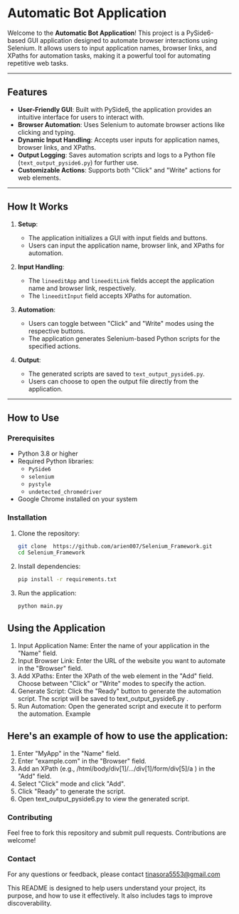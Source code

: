 # Automatic Bot Application

Welcome to the **Automatic Bot Application**! This project is a PySide6-based GUI application designed to automate browser interactions using Selenium. It allows users to input application names, browser links, and XPaths for automation tasks, making it a powerful tool for automating repetitive web tasks.

---

## Features

- **User-Friendly GUI**: Built with PySide6, the application provides an intuitive interface for users to interact with.
- **Browser Automation**: Uses Selenium to automate browser actions like clicking and typing.
- **Dynamic Input Handling**: Accepts user inputs for application names, browser links, and XPaths.
- **Output Logging**: Saves automation scripts and logs to a Python file (`text_output_pyside6.py`) for further use.
- **Customizable Actions**: Supports both "Click" and "Write" actions for web elements.

---

## How It Works

1. **Setup**:
   - The application initializes a GUI with input fields and buttons.
   - Users can input the application name, browser link, and XPaths for automation.

2. **Input Handling**:
   - The `lineeditApp` and `lineeditLink` fields accept the application name and browser link, respectively.
   - The `lineeditInput` field accepts XPaths for automation.

3. **Automation**:
   - Users can toggle between "Click" and "Write" modes using the respective buttons.
   - The application generates Selenium-based Python scripts for the specified actions.

4. **Output**:
   - The generated scripts are saved to `text_output_pyside6.py`.
   - Users can choose to open the output file directly from the application.

---

## How to Use

### Prerequisites

- Python 3.8 or higher
- Required Python libraries:
  - `PySide6`
  - `selenium`
  - `pystyle`
  - `undetected_chromedriver`
- Google Chrome installed on your system

### Installation

1. Clone the repository:
   ```bash
   git clone  https://github.com/arien007/Selenium_Framework.git
   cd Selenium_Framework
2. Install dependencies:
   ```bash
   pip install -r requirements.txt
3. Run the application:
   ```bash
   python main.py

## Using the Application
1. Input Application Name:
 Enter the name of your application in the "Name" field.
2. Input Browser Link:
    Enter the URL of the website you want to automate in the "Browser" field.
3. Add XPaths:
    Enter the XPath of the web element in the "Add" field.
    Choose between "Click" or "Write" modes to specify the action.
4. Generate Script:
    Click the "Ready" button to generate the automation script.
    The script will be saved to text_output_pyside6.py .
5. Run Automation:
    Open the generated script and execute it to perform the automation.
   Example
## Here's an example of how to use the application:
1. Enter "MyApp" in the "Name" field.
2. Enter "example.com" in the "Browser" field.
3. Add an XPath (e.g., /html/body/div[1]/.../div[1]/form/div[5]/a ) in the "Add" field.
4. Select "Click" mode and click "Add".
5. Click "Ready" to generate the script.
6. Open text_output_pyside6.py to view the generated script.
### Contributing
Feel free to fork this repository and
submit pull requests. Contributions are
welcome!

### Contact
For any questions or feedback, please
contact tinasora5553@gmail.com

This README is designed to help users understand your project, its purpose, and how to use it effectively. It also includes tags to improve discoverability.
   
